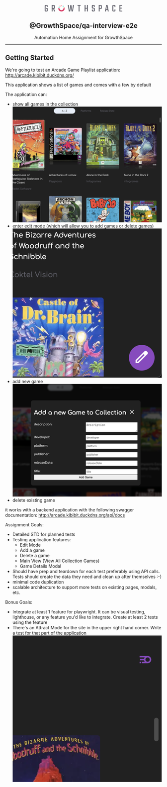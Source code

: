 <p align="center">
  <a href="https://github.com/growthspace-engineering" target="blank"><img src="logo-white.svg" width="250" alt="Logo" />
  </a>
  <h2 align="center">
    @GrowthSpace/qa-interview-e2e
  </h2>
</p>
<p align="center">
  Automation Home Assignment for GrowthSpace
</p>
<hr>

## Getting Started

We're going to test an Arcade Game Playlist application: http://arcade.kibibit.duckdns.org/

This application shows a list of games and comes with a few by default

The application can:
- show all games in the collection
  ![](screenshots/view-all.png)
- enter edit mode (which will allow you to add games or delete games)
  ![](screenshots/edit-mode.png)
- add new game
  ![](screenshots/add-game.png)
- delete existing game

it works with a backend application with the following swagger documentation: http://arcade.kibibit.duckdns.org/api/docs


Assignment Goals:
- Detailed STD for planned tests
- Testing application features:
  - Edit Mode
  - Add a game
  - Delete a game
  - Main View (View All Collection Games)
  - Game Details Modal
- Should have prep and teardown for each test preferably using API calls. Tests should create the data they need and clean up after themselves :-)
- minimal code duplication
- scalable architecture to support more tests on existing pages, modals, etc.

Bonus Goals:
- Integrate at least 1 feature for playwright. It can be visual testing, lighthouse, or any feature you'd like to integrate. Create at least 2 tests using the feature
- There's an Attract Mode for the site in the upper right hand corner. Write a test for that part of the application
  ![](screenshots/attract-mode.png)
  
